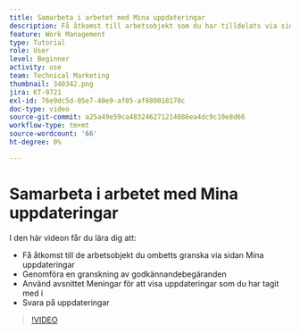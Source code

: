 ```yaml
---
title: Samarbeta i arbetet med Mina uppdateringar
description: Få åtkomst till arbetsobjekt som du har tilldelats via sidan Mina uppdateringar.
feature: Work Management
type: Tutorial
role: User
level: Beginner
activity: use
team: Technical Marketing
thumbnail: 340342.png
jira: KT-9721
exl-id: 76e9dc5d-05e7-40e9-af05-af880018170c
doc-type: video
source-git-commit: a25a49e59ca483246271214886ea4dc9c10e8d66
workflow-type: tm+mt
source-wordcount: '66'
ht-degree: 0%

---
```


# Samarbeta i arbetet med Mina uppdateringar

I den här videon får du lära dig att:

* Få åtkomst till de arbetsobjekt du ombetts granska via sidan Mina uppdateringar
* Genomföra en granskning av godkännandebegäranden
* Använd avsnittet Meningar för att visa uppdateringar som du har tagit med i
* Svara på uppdateringar

>[!VIDEO](https://video.tv.adobe.com/v/340342/?quality=12&learn=on)
